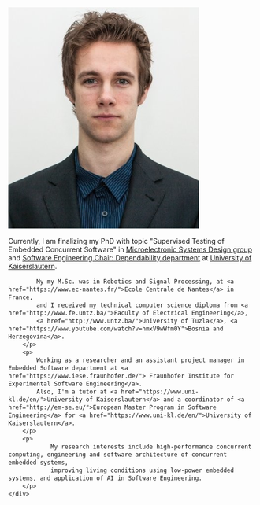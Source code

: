 
<div id="bio_wrapper">
    <div id="bio_photo">
        <img src="img/JasminJahicProfile.png" alt="Jasmin Jahic profile photo" title="me"/>        
    </div>
    <div id="bio_basic_info">
        <p>
            Currently, I am finalizing my PhD with topic "Supervised Testing of Embedded Concurrent Software" in 
            <a href="https://ems.eit.uni-kl.de/en/staff/jasmin-jahic/">Microelectronic Systems Design group</a> 
            and <a href="http://agse3.informatik.uni-kl.de/"> Software Engineering Chair: Dependability department</a> at 
            <a href="https://www.uni-kl.de/en/">University of Kaiserslautern</a>.

            My my M.Sc. was in Robotics and Signal Processing, at <a href="https://www.ec-nantes.fr/">Ecole Centrale de Nantes</a> in France, 
            and I received my technical computer science diploma from <a href="http://www.fe.untz.ba/">Faculty of Electrical Engineering</a>, 
            <a href="http://www.untz.ba/">University of Tuzla</a>, <a href="https://www.youtube.com/watch?v=hmxV9wWfm0Y">Bosnia and Herzegovina</a>.
        </p>
        <p>
            Working as a researcher and an assistant project manager in Embedded Software department at <a href="https://www.iese.fraunhofer.de/"> Fraunhofer Institute for Experimental Software Engineering</a>. 
            Also, I'm a tutor at <a href="https://www.uni-kl.de/en/">University of Kaiserslautern</a> and a coordinator of <a href="http://em-se.eu/">European Master Program in Software Engineering</a> for <a href="https://www.uni-kl.de/en/">University of Kaiserslautern</a>.
        </p>  
        <p>
                My research interests include high-performance concurrent computing, engineering and software architecture of concurrent embedded systems, 
                improving living conditions using low-power embedded systems, and application of AI in Software Engineering.
        </p>      
    </div>
</div>


